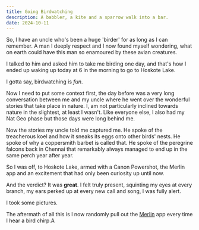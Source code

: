 ```yaml
---
title: Going Birdwatching
description: A babbler, a kite and a sparrow walk into a bar.
date: 2024-10-11
---
```


So, I have an uncle who's been a huge 'birder' for as long as I can remember. A man I deeply respect and I now found myself wondering, what on earth could have this man so enamoured by these avian creatures.

I talked to him and asked him to take me birding one day, and that's how I ended up waking up today at 6 in the morning to go to Hoskote Lake.

I gotta say, birdwatching is _fun_.

Now I need to put some context first, the day before was a very long conversation between me and my uncle where he went over the wonderful stories that take place in nature. I, am not particularly inclined towards nature in the slightest, at least I wasn't. Like everyone else, I also had my Nat Geo phase but those days were long behind me.

Now the stories my uncle told me captured me. He spoke of the treacherous koel and how it sneaks its eggs onto other birds' nests. He spoke of why a coppersmith barbet is called that. He spoke of the peregrine falcons back in Chennai that remarkably always managed to end up in the same perch year after year.

So I was off, to Hoskote Lake, armed with a Canon Powershot, the Merlin app and an excitement that had only been curiosity up until now.

And the verdict? It was **great**. I felt truly present, squinting my eyes at every branch, my ears perked up at every new call and song, I was fully alert.

I took some pictures.

The aftermath of all this is I now randomly pull out the [Merlin](https://www.allaboutbirds.org/guide/merlin/id) app every time I hear a bird chirp.A
